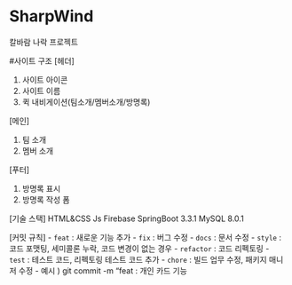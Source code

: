 # SharpWind
칼바람 나락 프로젝트 

#사이트 구조
[헤더]
1. 사이트 아이콘
2. 사이트 이름
3. 퀵 내비게이션(팀소개/멤버소개/방명록)

[메인]
1. 팀 소개
2. 멤버 소개

[푸터]
1. 방명록 표시
2. 방명록 작성 폼

[기술 스택]
HTML&CSS
Js
Firebase
SpringBoot 3.3.1
MySQL 8.0.1

[커밋 규칙]
    - `feat` : 새로운 기능 추가
    - `fix` : 버그 수정
    - `docs` : 문서 수정
    - `style` : 코드 포맷팅, 세미콜론 누락, 코드 변경이 없는 경우
    - `refactor` : 코드 리펙토링
    - `test` : 테스트 코드, 리펙토링 테스트 코드 추가
    - `chore` : 빌드 업무 수정, 패키지 매니저 수정
    - 예시 ) git commit -m “feat : 개인 카드 기능
